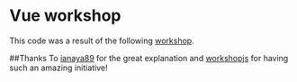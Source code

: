 # Vue workshop
This code was a result of the following [workshop](https://github.com/ianaya89/workshop-vuejs). 

##Thanks
To [ianaya89](https://github.com/ianaya89) for the great explanation and [workshopjs](https://twitter.com/workshopsjs) for having such an amazing initiative!
